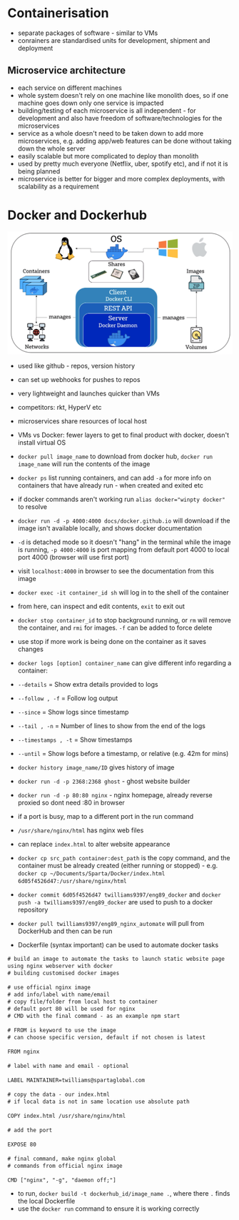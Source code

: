 # Containerisation
- separate packages of software - similar to VMs
- conrainers are standardised units for development, shipment and deployment

## Microservice architecture
- each service on different machines
- whole system doesn't rely on one machine like monolith does, so if one machine goes down only one service is impacted
- building/testing of each microservice is all independent - for development and also have freedom of software/technologies for the microservices
- service as a whole doesn't need to be taken down to add more microservices, e.g. adding app/web features can be done without taking down the whole server
- easily scalable but more complicated to deploy than monolith
- used by pretty much everyone (Netflix, uber, spotify etc), and if not it is being planned
- microservice is better for bigger and more complex deployments, with scalability as a requirement

# Docker and Dockerhub
![docker](docker.png)
- used like github - repos, version history
- can set up webhooks for pushes to repos
- very lightweight and launches quicker than VMs
- competitors: rkt, HyperV etc
- microservices share resources of local host
- VMs vs Docker: fewer layers to get to final product with docker, doesn't install virtual OS
- `docker pull image_name` to download from docker hub, `docker run image_name` will run the contents of the image
- `docker ps` list running containers, and can add `-a` for more info on containers that have already run - when created and exited etc
- if docker commands aren't working run `alias docker="winpty docker"` to resolve
- `docker run -d -p 4000:4000 docs/docker.github.io` will download if the image isn't available locally, and shows docker documentation
- `-d` is detached mode so it doesn't "hang" in the terminal while the image is running, `-p 4000:4000` is port mapping from default port 4000 to local port 4000 (browser will use first port)
- visit `localhost:4000` in browser to see the documentation from this image
- `docker exec -it container_id sh` will log in to the shell of the container
- from here, can inspect and edit contents, `exit` to exit out
- `docker stop container_id` to stop background running, or `rm` will remove the container, and `rmi` for images. `-f` can be added to force delete
- use stop if more work is being done on the container as it saves changes
- `docker logs [option] container_name` can give different info regarding a container:
- `--details` = Show extra details provided to logs
- `--follow , -f` = Follow log output
- `--since` = Show logs since timestamp
- `--tail , -n`	= Number of lines to show from the end of the logs
- `--timestamps , -t` = Show timestamps
- `--until`	= Show logs before a timestamp, or relative (e.g. 42m for mins)
- `docker history image_name/ID` gives history of image

- `docker run -d -p 2368:2368 ghost` - ghost website builder
- `docker run -d -p 80:80 nginx` - nginx homepage, already reverse proxied so dont need :80 in browser
- if a port is busy, map to a different port in the run command
- `/usr/share/nginx/html` has nginx web files
- can replace `index.html` to alter website appearance
- `docker cp src_path container:dest_path` is the copy command, and the container must be already created (either running or stopped) - e.g. `docker cp ~/Documents/Sparta/Docker/index.html 6d05f4526d47:/usr/share/nginx/html`
- `docker commit 6d05f4526d47 twilliams9397/eng89_docker` and `docker push -a twilliams9397/eng89_docker` are used to push to a docker repository
- `docker pull twilliams9397/eng89_nginx_automate` will pull from DockerHub and then can be run
- Dockerfile (syntax important) can be used to automate docker tasks
```shell
# build an image to automate the tasks to launch static website page using nginx webserver with docker
# building customised docker images

# use official nginx image
# add info/label with name/email
# copy file/folder from local host to container
# default port 80 will be used for nginx
# CMD with the final command - as an example npm start

# FROM is keyword to use the image
# can choose specific version, default if not chosen is latest

FROM nginx

# label with name and email - optional

LABEL MAINTAINER=twilliams@spartaglobal.com

# copy the data - our index.html
# if local data is not in same location use absolute path

COPY index.html /usr/share/nginx/html

# add the port

EXPOSE 80

# final command, make nginx global
# commands from official nginx image

CMD ["nginx", "-g", "daemon off;"]
```
- to run, `docker build -t dockerhub_id/image_name .`, where there `.` finds the local Dockerfile
- use the `docker run` command to ensure it is working correctly